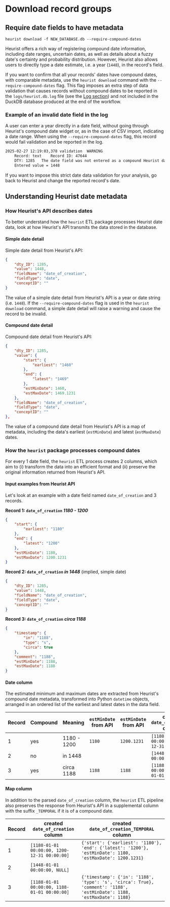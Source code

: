 # Download record groups

## Require date fields to have metadata

```shell
heurist download -f NEW_DATABASE.db --require-compound-dates
```

Heurist offers a rich way of registering compound date information, including date ranges, uncertain dates, as well as details about a fuzzy date's certainty and probability distribution. However, Heurist also allows users to directly type a date estimate, i.e. a year (`1448`), in the record's field.

If you want to confirm that all your records' dates have compound dates, with comparable metadata, use the `heurist download` command with the `--require-compound-dates` flag. This flag imposes an extra step of data validation that causes records without compound dates to be reported in the `logs/heurist.db.log` file (see the [Log section](./logs.md)) and not included in the DuckDB database produced at the end of the workflow.

### Example of an invalid date field in the log

A user can enter a year directly in a date field, without going through Heurist's compound date widget or, as in the case of CSV import, indicating a date range. When using the `--require-compound-dates` flag, this record would fail validation and be reported in the log.

```txt
2025-02-27 12:19:03,378 validation  WARNING
    Record: text    Record ID: 47644
    DTY: 1285   The date field was not entered as a compound Heurist date object.
    Entered value = 1448
```

If you want to impose this strict date data validation for your analysis, go back to Heurist and change the reported record's date.

## Understanding Heurist date metadata

### How Heurist's API describes dates

To better understand how the `heurist` ETL package processes Heurist date data, look at how Heurist's API transmits the data stored in the database.

#### Simple date detail

Simple date detail from Heurist's API:

```json
{
    "dty_ID": 1285,
    "value": 1448,
    "fieldName": "date_of_creation",
    "fieldType": "date",
    "conceptID": ""
}
```

The value of a simple date detail from Heurist's API is a year or date string (i.e. `1448`). If the `--require-compound-dates` flag is used in the `heurist download` command, a simple date detail will raise a warning and cause the record to be invalid.

#### Compound date detail

Compound date detail from Heurist's API:

```json
{
    "dty_ID": 1285,
    "value": {
        "start": {
            "earliest": "1460"
        },
        "end": {
            "latest": "1469"
        },
        "estMinDate": 1460,
        "estMaxDate": 1469.1231
    },
    "fieldName": "date_of_creation",
    "fieldType": "date",
    "conceptID": ""
},
```

The value of a compound date detail from Heurist's API is a map of metadata, including the data's earliest (`estMinDate`) and latest (`estMaxDate`) dates.

### How the `heurist` package processes compound dates

For every 1 date field, the `heurist` ETL process creates 2 columns, which aim to (i) transform the data into an efficient format and (ii) preserve the original information returned from Heurist's API.

#### Input examples from Heurist API

Let's look at an example with a date field named `date_of_creation` and 3 records.

**Record 1: `date_of_creation` _1180 - 1200_**

```json
{
    "start": {
        "earliest": "1180"
    }, 
    "end": {
        "latest": "1200"
    }, 
    "estMinDate": 1180, 
    "estMaxDate": 1200.1231
}
```

**Record 2: `date_of_creation` _in 1448_** (implied, simple date)

```json
{
    "dty_ID": 1285,
    "value": 1448,
    "fieldName": "date_of_creation",
    "fieldType": "date",
    "conceptID": ""
}
```

**Record 3: `date_of_creation` _circa 1188_**

```json
{
    "timestamp": {
        "in": "1188", 
        "type": "s", 
        "circa": true
    }, 
    "comment": "1188", 
    "estMinDate": 1188, 
    "estMaxDate": 1188
}
```

#### Date column

The estimated minimum and maximum dates are extracted from Heurist's compound date metadata, transformed into Python `datetime` objects, arranged in an ordered list of the earliest and latest dates in the data field.

|Record|Compound|Meaning|`estMinDate` from API|`estMinDate` from API|created `date_of_creation` column|
|--|--|--|--|--|--|
|1|yes|1180 - 1200|`1180`|`1200.1231`|`[1180-01-01 00:00:00, 1200-12-31 00:00:00]`|
|2|no|in 1448|||`[1448-01-01 00:00:00, NULL]`|
|3|yes|circa 1188|`1188`|`1188`|`[1188-01-01 00:00:00, 1188-01-01 00:00:00]`|

#### Map column

In addition to the parsed `date_of_creation` column, the `heurist` ETL pipeline also preserves the response from Heurist's API in a supplemental column with the suffix `_TEMPORAL` if it is of a compound date.

|Record|created `date_of_creation` column|created `date_of_creation_TEMPORAL` column|
|--|--|--|
|1|`[1180-01-01 00:00:00, 1200-12-31 00:00:00]`|`{'start': {'earliest': '1180'}, 'end': {'latest': '1200'}, 'estMinDate': 1180, 'estMaxDate': 1200.1231}`|
|2|`[1448-01-01 00:00:00, NULL]`||
|3|`[1188-01-01 00:00:00, 1188-01-01 00:00:00]`|`{'timestamp': {'in': '1188', 'type': 's', 'circa': True}, 'comment': '1188', 'estMinDate': 1188, 'estMaxDate': 1188}`|
